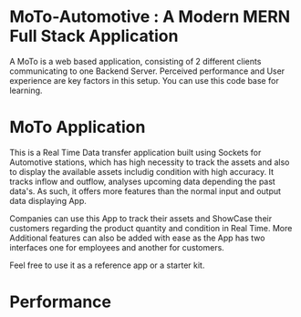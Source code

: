 # MoTo-Automotive : A Modern MERN Full Stack Application

 A MoTo is a web based application, consisting of 2 different clients communicating to one Backend Server. Perceived performance and User experience are key factors in this setup. You can use this code base for learning.

# MoTo Application

This is a Real Time Data transfer application built using Sockets for Automotive stations, which has high necessity to track the assets and also to display the available assets includig condition with high accuracy. It tracks inflow and outflow, analyses upcoming data depending the past data's. As such, it offers more features than the normal input and output data displaying App.

Companies can use this App to track their assets and ShowCase their customers regarding the product quantity and condition in Real Time. More Additional features can also be added with ease
as the App has two interfaces one for employees and another for customers. 

Feel free to use it as a reference app or a starter kit.

# Performance 


